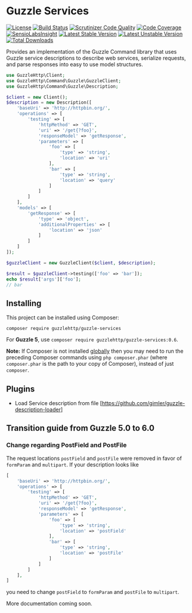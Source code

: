 # Guzzle Services

[![License](https://poser.pugx.org/guzzlehttp/guzzle-services/license)](https://packagist.org/packages/guzzlehttp/guzzle-services)
[![Build Status](https://travis-ci.org/guzzle/guzzle-services.svg?branch=master)](https://travis-ci.org/guzzle/guzzle-services)
[![Scrutinizer Code Quality](https://scrutinizer-ci.com/g/guzzle/guzzle-services/badges/quality-score.png?b=master)](https://scrutinizer-ci.com/g/guzzle/guzzle-services/?branch=master)
[![Code Coverage](https://scrutinizer-ci.com/g/guzzle/guzzle-services/badges/coverage.png?b=master)](https://scrutinizer-ci.com/g/guzzle/guzzle-services/?branch=master)
[![SensioLabsInsight](https://insight.sensiolabs.com/projects/b08be676-b209-40b7-a6df-b6d13e8dff62/mini.png)](https://insight.sensiolabs.com/projects/b08be676-b209-40b7-a6df-b6d13e8dff62)
[![Latest Stable Version](https://poser.pugx.org/guzzlehttp/guzzle-services/v/stable)](https://packagist.org/packages/guzzlehttp/guzzle-services)
[![Latest Unstable Version](https://poser.pugx.org/guzzlehttp/guzzle-services/v/unstable)](https://packagist.org/packages/guzzlehttp/guzzle-services)
[![Total Downloads](https://poser.pugx.org/guzzlehttp/guzzle-services/downloads)](https://packagist.org/packages/guzzlehttp/guzzle-services)

Provides an implementation of the Guzzle Command library that uses Guzzle service descriptions to describe web services, serialize requests, and parse responses into easy to use model structures.

```php
use GuzzleHttp\Client;
use GuzzleHttp\Command\Guzzle\GuzzleClient;
use GuzzleHttp\Command\Guzzle\Description;

$client = new Client();
$description = new Description([
	'baseUri' => 'http://httpbin.org/',
	'operations' => [
		'testing' => [
			'httpMethod' => 'GET',
			'uri' => '/get{?foo}',
			'responseModel' => 'getResponse',
			'parameters' => [
				'foo' => [
					'type' => 'string',
					'location' => 'uri'
				],
				'bar' => [
					'type' => 'string',
					'location' => 'query'
				]
			]
		]
	],
	'models' => [
		'getResponse' => [
			'type' => 'object',
			'additionalProperties' => [
				'location' => 'json'
			]
		]
	]
]);

$guzzleClient = new GuzzleClient($client, $description);

$result = $guzzleClient->testing(['foo' => 'bar']);
echo $result['args']['foo'];
// bar
```

## Installing

This project can be installed using Composer:

``composer require guzzlehttp/guzzle-services``

For **Guzzle 5**, use ``composer require guzzlehttp/guzzle-services:0.6``.

**Note:** If Composer is not installed [globally](https://getcomposer.org/doc/00-intro.md#globally) then you may need to run the preceding Composer commands using ``php composer.phar`` (where ``composer.phar`` is the path to your copy of Composer), instead of just ``composer``.

## Plugins

* Load Service description from file [https://github.com/gimler/guzzle-description-loader]

## Transition guide from Guzzle 5.0 to 6.0
 
### Change regarding PostField and PostFile

The request locations `postField` and `postFile` were removed in favor of `formParam` and `multipart`. If your description looks like
 
```php
[
    'baseUri' => 'http://httpbin.org/',
    'operations' => [
        'testing' => [
            'httpMethod' => 'GET',
            'uri' => '/get{?foo}',
            'responseModel' => 'getResponse',
            'parameters' => [
                'foo' => [
                    'type' => 'string',
                    'location' => 'postField'
                ],
                'bar' => [
                    'type' => 'string',
                    'location' => 'postFile'
                ]
            ]
        ]
    ],
]
```

you need to change `postField` to `formParam` and `postFile` to `multipart`. 

More documentation coming soon.
